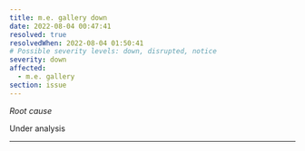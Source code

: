```yaml
---
title: m.e. gallery down
date: 2022-08-04 00:47:41
resolved: true
resolvedWhen: 2022-08-04 01:50:41
# Possible severity levels: down, disrupted, notice
severity: down
affected:
  - m.e. gallery
section: issue
---
```


*Root cause*

Under analysis

---


